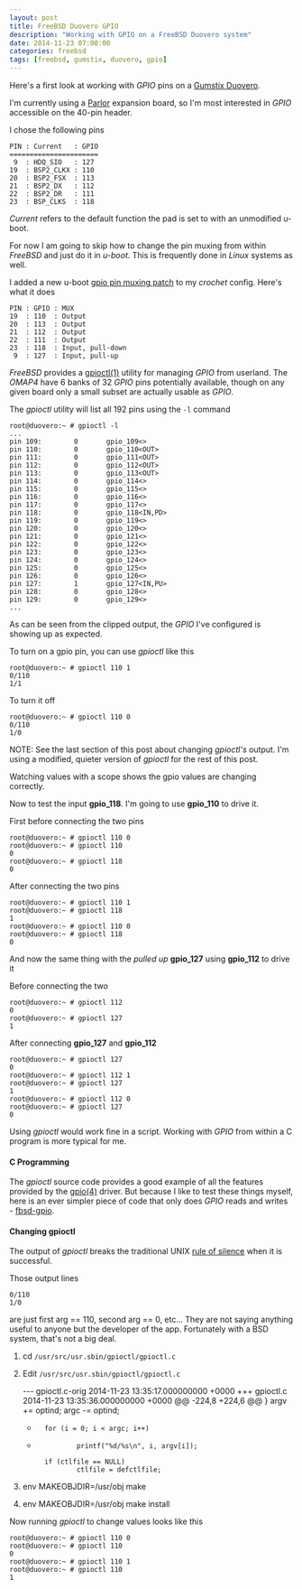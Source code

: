 ```yaml
---
layout: post
title: FreeBSD Duovero GPIO
description: "Working with GPIO on a FreeBSD Duovero system"
date: 2014-11-23 07:00:00
categories: freebsd
tags: [freebsd, gumstix, duovero, gpio]
---
```


Here's a first look at working with *GPIO* pins on a [Gumstix Duovero][duovero].

I'm currently using a [Parlor][parlor] expansion board, so I'm most interested in *GPIO* accessible on the 40-pin header. 

I chose the following pins

    PIN : Current   : GPIO
    ======================
     9  : HDQ_SIO   : 127
    19  : BSP2_CLKX : 110
    20  : BSP2_FSX  : 113
    21  : BSP2_DX   : 112
    22  : BSP2_DR   : 111
    23  : BSP_CLKS  : 118

*Current* refers to the default function the pad is set to with an unmodified u-boot.

For now I am going to skip how to change the pin muxing from within *FreeBSD* and just do it in *u-boot*. This is frequently done in *Linux* systems as well.

I added a new u-boot [gpio pin muxing patch][uboot-pinmux-patch] to my *crochet* config.
Here's what it does

    PIN : GPIO : MUX
    19  : 110  : Output  
    20  : 113  : Output
    21  : 112  : Output
    22  : 111  : Output
    23  : 118  : Input, pull-down
     9  : 127  : Input, pull-up 

*FreeBSD* provides a [gpioctl(1)][gpioctl] utility for managing *GPIO* from userland. The *OMAP4* have 6 banks of 32 *GPIO* pins potentially available, though on any given board only a small subset are actually usable as *GPIO*.

The *gpioctl* utility will list all 192 pins using the `-l` command

    root@duovero:~ # gpioctl -l
    ...
    pin 109:        0       gpio_109<>
    pin 110:        0       gpio_110<OUT>
    pin 111:        0       gpio_111<OUT>
    pin 112:        0       gpio_112<OUT>
    pin 113:        0       gpio_113<OUT>
    pin 114:        0       gpio_114<>
    pin 115:        0       gpio_115<>
    pin 116:        0       gpio_116<>
    pin 117:        0       gpio_117<>
    pin 118:        0       gpio_118<IN,PD>
    pin 119:        0       gpio_119<>
    pin 120:        0       gpio_120<>
    pin 121:        0       gpio_121<>
    pin 122:        0       gpio_122<>
    pin 123:        0       gpio_123<>
    pin 124:        0       gpio_124<>
    pin 125:        0       gpio_125<>
    pin 126:        0       gpio_126<>
    pin 127:        1       gpio_127<IN,PU>
    pin 128:        0       gpio_128<>
    pin 129:        0       gpio_129<>
    ...

As can be seen from the clipped output, the *GPIO* I've configured is showing up as expected.

To turn on a gpio pin, you can use *gpioctl* like this

    root@duovero:~ # gpioctl 110 1
    0/110
    1/1

To turn it off

    root@duovero:~ # gpioctl 110 0
    0/110
    1/0

NOTE: See the last section of this post about changing *gpioctl's* output. I'm using a modified, quieter version of *gpioctl* for the rest of this post.

Watching values with a scope shows the gpio values are changing correctly.

Now to test the input **gpio_118**. I'm going to use **gpio_110** to drive it.

First before connecting the two pins

    root@duovero:~ # gpioctl 110 0
    root@duovero:~ # gpioctl 110
    0
    root@duovero:~ # gpioctl 118
    0

After connecting the two pins

    root@duovero:~ # gpioctl 110 1
    root@duovero:~ # gpioctl 118
    1
    root@duovero:~ # gpioctl 110 0
    root@duovero:~ # gpioctl 118
    0

And now the same thing with the *pulled up* **gpio_127** using **gpio_112** to drive it

Before connecting the two

    root@duovero:~ # gpioctl 112
    0
    root@duovero:~ # gpioctl 127
    1

After connecting **gpio_127** and **gpio_112**

    root@duovero:~ # gpioctl 127
    0
    root@duovero:~ # gpioctl 112 1
    root@duovero:~ # gpioctl 127
    1
    root@duovero:~ # gpioctl 112 0
    root@duovero:~ # gpioctl 127
    0

Using *gpioctl* would work fine in a script. Working with *GPIO* from within a C program is more typical for me.

#### C Programming

The *gpioctl* source code provides a good example of all the features provided by the [gpio(4)][gpiobus] driver. But because I like to test these things myself, here is an ever simpler piece of code that only does *GPIO* reads and writes - [fbsd-gpio][fbsd-gpio].
 

#### Changing gpioctl

The output of *gpioctl* breaks the traditional UNIX [rule of silence][rule-of-silence] when it is successful. 

Those output lines

    0/110
    1/0

are just first arg == 110, second arg == 0, etc... They are not saying anything useful to anyone but the developer of the app. Fortunately with a BSD system, that's not a big deal. 

1. cd `/usr/src/usr.sbin/gpioctl/gpioctl.c`
2. Edit `/usr/src/usr.sbin/gpioctl/gpioctl.c`

    --- gpioctl.c-orig      2014-11-23 13:35:17.000000000 +0000
    +++ gpioctl.c   2014-11-23 13:35:36.000000000 +0000
    @@ -224,8 +224,6 @@
            }
            argv += optind;
            argc -= optind;
    -       for (i = 0; i < argc; i++)
    -               printf("%d/%s\n", i, argv[i]);
    
            if (ctlfile == NULL)
                    ctlfile = defctlfile;

3. env MAKEOBJDIR=/usr/obj make
4. env MAKEOBJDIR=/usr/obj make install

Now running *gpioctl* to change values looks like this

    root@duovero:~ # gpioctl 110 0
    root@duovero:~ # gpioctl 110
    0
    root@duovero:~ # gpioctl 110 1
    root@duovero:~ # gpioctl 110
    1



[duovero]: https://store.gumstix.com/index.php/category/43/
[parlor]: https://store.gumstix.com/index.php/products/287/
[uboot-pinmux-patch]: https://github.com/scottellis/crochet-freebsd/blob/duovero/board/Duovero/files/uboot-2014.10_0003-mux-bsp2-and-onewire-header-pins-as-gpio.patch
[gpioctl]: http://www.freebsd.org/cgi/man.cgi?query=gpioctl&apropos=0&sektion=0&manpath=FreeBSD+11-current&arch=default&format=html
[gpiobus]: http://www.freebsd.org/cgi/man.cgi?query=gpio&apropos=0&sektion=0&manpath=FreeBSD+11-current&arch=default&format=html
[fbsd-gpio]: https://github.com/scottellis/fbsd-gpio
[rule-of-silence]: http://www.catb.org/~esr/writings/taouu/taouu.html#rule-silence